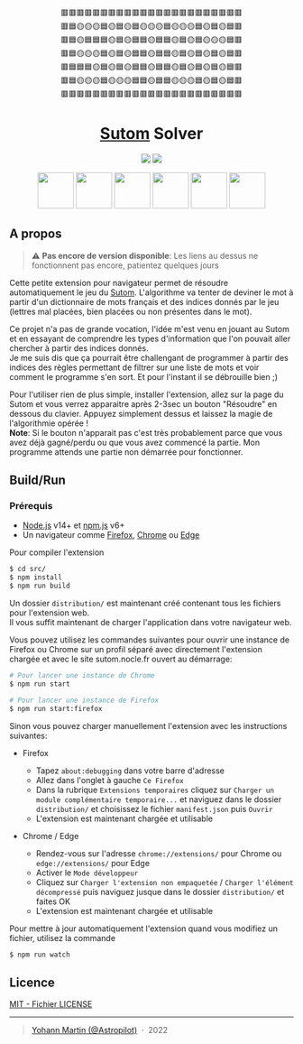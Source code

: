 <p align="center">
🟥🟥🟥🟥🟥🟥🟥🟥🟥🟥🟥🟥🟥🟥🟥🟥🟥🟥🟥🟥🟥🟥🟥<br>
🟥🟦🟡🟡🟡🟦🟡🟦🟡🟦🟡🟡🟡🟦🟡🟡🟡🟦🟡🟦🟡🟦🟥<br>
🟥🟦🟡🟦🟦🟦🟡🟦🟡🟦🟦🟡🟦🟦🟡🟦🟡🟦🟡🟡🟡🟦🟥<br>
🟥🟦🟡🟡🟡🟦🟡🟦🟡🟦🟦🟡🟦🟦🟡🟦🟡🟦🟡🟦🟡🟦🟥<br>
🟥🟦🟦🟦🟡🟦🟡🟦🟡🟦🟦🟡🟦🟦🟡🟦🟡🟦🟡🟦🟡🟦🟥<br>
🟥🟦🟡🟡🟡🟦🟡🟡🟡🟦🟦🟡🟦🟦🟡🟡🟡🟦🟡🟦🟡🟦🟥<br>
🟥🟥🟥🟥🟥🟥🟥🟥🟥🟥🟥🟥🟥🟥🟥🟥🟥🟥🟥🟥🟥🟥🟥
</p>
<h1 align="center">
<a href="https://sutom.nocle.fr/">Sutom</a> Solver</h1>

<p align="center">
  <img src="https://img.shields.io/github/v/tag/Astropilot/Sutom_Solver">
  <img src="https://img.shields.io/badge/Made%20with-%E2%9D%A4%EF%B8%8F-yellow.svg">
</p>

<p align="center">
    <a href="#"><img src="https://imgur.com/3C4iKO0.png" width="64" height="64"></a>
    <a href="#"><img src="https://imgur.com/ihXsdDO.png" width="64" height="64"></a>
    <a href="#edge"><img src="https://imgur.com/vMcaXaw.png" width="64" height="64"></a>
    <a href="#"><img src="https://imgur.com/EuDp4vP.png" width="64" height="64"></a>
    <a href="#"><img src="https://imgur.com/z8yjLZ2.png" width="64" height="64"></a>
    <a href="#"><img src="https://imgur.com/MQYBSrD.png" width="64" height="64"></a>
</p>

## A propos

> ⚠️ **Pas encore de version disponible**: Les liens au dessus ne fonctionnent pas encore, patientez quelques jours

Cette petite extension pour navigateur permet de résoudre automatiquement le jeu du [Sutom](https://sutom.nocle.fr/). L'algorithme va tenter de deviner le mot à partir d'un dictionnaire de mots français et des indices donnés par le jeu (lettres mal placées, bien placées ou non présentes dans le mot).

Ce projet n'a pas de grande vocation, l'idée m'est venu en jouant au Sutom et en essayant de comprendre les types d'information que l'on pouvait aller chercher à partir des indices donnés.<br>
Je me suis dis que ça pourrait être challengant de programmer à partir des indices des règles permettant de filtrer sur une liste de mots et voir comment le programme s'en sort. Et pour l'instant il se débrouille bien ;)

Pour l'utiliser rien de plus simple, installer l'extension, allez sur la page du Sutom et vous verrez apparaitre après 2-3sec un bouton "Résoudre" en dessous du clavier. Appuyez simplement dessus et laissez la magie de l'algorithmie opérée !<br>
**Note**: Si le bouton n'apparait pas c'est très probablement parce que vous avez déjà gagné/perdu ou que vous avez commencé la partie. Mon programme attends une partie non démarrée pour fonctionner.

## Build/Run

### Prérequis

* [Node.js](https://nodejs.org) v14+ et [npm.js](https://www.npmjs.com) v6+
* Un navigateur comme [Firefox](https://www.mozilla.org/fr/firefox/new), [Chrome](https://www.google.fr/chrome) ou [Edge](https://www.microsoft.com/edge)

Pour compiler l'extension
```sh
$ cd src/
$ npm install
$ npm run build
```

Un dossier `distribution/` est maintenant créé contenant tous les fichiers pour l'extension web. <br>
Il vous suffit maintenant de charger l'application dans votre navigateur web.

Vous pouvez utilisez les commandes suivantes pour ouvrir une instance de Firefox ou Chrome sur un profil séparé avec directement l'extension chargée et avec le site sutom.nocle.fr ouvert au démarrage:
```sh
# Pour lancer une instance de Chrome
$ npm run start

# Pour lancer une instance de Firefox
$ npm run start:firefox
```

Sinon vous pouvez charger manuellement l'extension avec les instructions suivantes:

* Firefox
    * Tapez `about:debugging` dans votre barre d'adresse
    * Allez dans l'onglet à gauche `Ce Firefox`
    * Dans la rubrique `Extensions temporaires` cliquez sur `Charger un module complémentaire temporaire...` et naviguez dans le dossier `distribution/` et choisissez le fichier `manifest.json` puis `Ouvrir`
    * L'extension est maintenant chargée et utilisable

* Chrome / Edge
    * Rendez-vous sur l'adresse `chrome://extensions/` pour Chrome ou `edge://extensions/` pour Edge
    * Activer le `Mode développeur`
    * Cliquez sur `Charger l'extension non empaquetée` / `Charger l'élément décompressé` puis naviguez jusque dans le dossier `distribution/` et faites OK
    * L'extension est maintenant chargée et utilisable

Pour mettre à jour automatiquement l'extension quand vous modifiez un fichier, utilisez la commande
```sh
$ npm run watch
```

## Licence

[MIT - Fichier LICENSE](https://github.com/Astropilot/Sutom_Solver/blob/master/LICENSE)

---

> [Yohann Martin (@Astropilot)](https://codexus.fr) &nbsp;&middot;&nbsp;
> 2022
